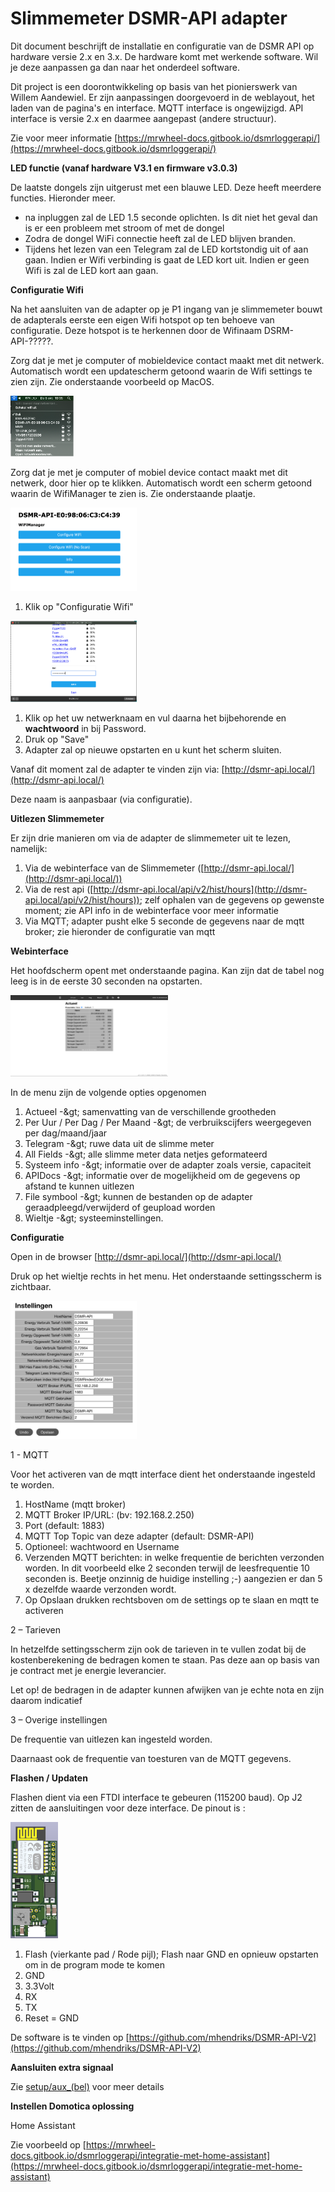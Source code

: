 # **Slimmemeter DSMR-API adapter**

Dit document beschrijft de installatie en configuratie van de DSMR API op hardware versie 2.x en 3.x. De hardware komt met werkende software. Wil je deze aanpassen ga dan naar het onderdeel software.

Dit project is een doorontwikkeling op basis van het pionierswerk van Willem Aandewiel. Er zijn aanpassingen doorgevoerd in de weblayout, het laden van de pagina's en interface. MQTT interface is ongewijzigd. API interface is versie 2.x en daarmee aangepast (andere structuur).

Zie voor meer informatie [https://mrwheel-docs.gitbook.io/dsmrloggerapi/](https://mrwheel-docs.gitbook.io/dsmrloggerapi/)

**LED functie (vanaf hardware V3.1 en firmware v3.0.3)**

De laatste dongels zijn uitgerust met een blauwe LED. Deze heeft meerdere functies. Hieronder meer.
- na inpluggen zal de LED 1.5 seconde oplichten. Is dit niet het geval dan is er een probleem met stroom of met de dongel
- Zodra de dongel WiFi connectie heeft zal de LED blijven branden.
- Tijdens het lezen van een Telegram zal de LED kortstondig uit of aan gaan. Indien er Wifi verbinding is gaat de LED kort uit. Indien er geen Wifi is zal de LED kort aan gaan.


**Configuratie Wifi**

Na het aansluiten van de adapter op je P1 ingang van je slimmemeter bouwt de adapterals eerste een eigen Wifi hotspot op ten behoeve van configuratie. Deze hotspot is te herkennen door de Wifinaam DSRM-API-?????.

Zorg dat je met je computer of mobieldevice contact maakt met dit netwerk. Automatisch wordt een updatescherm getoond waarin de Wifi settings te zien zijn. Zie onderstaande voorbeeld op MacOS.

<img src="afb/afbeelding1.png" width="20%">

Zorg dat je met je computer of mobiel device contact maakt met dit netwerk, door hier op te klikken. Automatisch wordt een scherm getoond waarin de WifiManager te zien is. Zie onderstaande plaatje.

<img src="afb/afbeelding2.png" width="40%">


1. Klik op &quot;Configuratie Wifi&quot;

<img src="afb/afbeelding3.png" width="40%">

1. Klik op het uw netwerknaam en vul daarna het bijbehorende en **wachtwoord** in bij Password.
2. Druk op &quot;Save&quot;
3. Adapter zal op nieuwe opstarten en u kunt het scherm sluiten.

Vanaf dit moment zal de adapter te vinden zijn via: [http://dsmr-api.local/](http://dsmr-api.local/)

Deze naam is aanpasbaar (via configuratie).

**Uitlezen Slimmemeter**

Er zijn drie manieren om via de adapter de slimmemeter uit te lezen, namelijk:

1. Via de webinterface van de Slimmemeter ([http://dsmr-api.local/](http://dsmr-api.local/))
2. Via de rest api ([http://dsmr-api.local/api/v2/hist/hours](http://dsmr-api.local/api/v2/hist/hours)); zelf ophalen van de gegevens op gewenste moment; zie API info in de webinterface voor meer informatie
3. Via MQTT; adapter pusht elke 5 seconde de gegevens naar de mqtt broker; zie hieronder de configuratie van mqtt

**Webinterface**

Het hoofdscherm opent met onderstaande pagina. Kan zijn dat de tabel nog leeg is in de eerste 30 seconden na opstarten.

<img src="afb/afbeelding4.png" width="50%">


In de menu zijn de volgende opties opgenomen

1. Actueel -\&gt; samenvatting van de verschillende grootheden
2. Per Uur / Per Dag / Per Maand -\&gt; de verbruikscijfers weergegeven per dag/maand/jaar
3. Telegram -\&gt; ruwe data uit de slimme meter
4. All Fields -\&gt; alle slimme meter data netjes geformateerd
5. Systeem info -\&gt; informatie over de adapter zoals versie, capaciteit
6. APIDocs -\&gt; informatie over de mogelijkheid om de gegevens op afstand te kunnen uitlezen
7. File symbool -\&gt; kunnen de bestanden op de adapter geraadpleegd/verwijderd of geupload worden
8. Wieltje -\&gt; systeeminstellingen.

**Configuratie**

Open in de browser [http://dsmr-api.local/](http://dsmr-api.local/)

Druk op het wieltje rechts in het menu. Het onderstaande settingsscherm is zichtbaar.

<img src="afb/afbeelding5.png" width="40%">

1 - MQTT

Voor het activeren van de mqtt interface dient het onderstaande ingesteld te worden.

1. HostName (mqtt broker)
2. MQTT Broker IP/URL: (bv: 192.168.2.250)
3. Port (default: 1883)
4. MQTT Top Topic van deze adapter (default: DSMR-API)
5. Optioneel: wachtwoord en Username
6. Verzenden MQTT berichten: in welke frequentie de berichten verzonden worden. In dit voorbeeld elke 2 seconden terwijl de leesfrequentie 10 seconden is. Beetje onzinnig de huidige instelling ;-) aangezien er dan 5 x dezelfde waarde verzonden wordt.
7. Op Opslaan drukken rechtsboven om de settings op te slaan en mqtt te activeren

2 – Tarieven

In hetzelfde settingsscherm zijn ook de tarieven in te vullen zodat bij de kostenberekening de bedragen komen te staan. Pas deze aan op basis van je contract met je energie leverancier.

Let op! de bedragen in de adapter kunnen afwijken van je echte nota en zijn daarom indicatief

3 – Overige instellingen

De frequentie van uitlezen kan ingesteld worden.

Daarnaast ook de frequentie van toesturen van de MQTT gegevens.

**Flashen / Updaten**

Flashen dient via een FTDI interface te gebeuren (115200 baud). Op J2 zitten de aansluitingen voor deze interface. 
De pinout is :

<img src="afb/afbeelding6v3.png" width="15%">

1. Flash (vierkante pad / Rode pijl); Flash naar GND en opnieuw opstarten om in de program mode te komen
2. GND
3. 3.3Volt
4. RX
5. TX
6. Reset = GND

De software is te vinden op [https://github.com/mhendriks/DSMR-API-V2](https://github.com/mhendriks/DSMR-API-V2)

**Aansluiten extra signaal**

Zie [setup/aux_(bel)](aux_(bel)/README.md) voor meer details

**Instellen Domotica oplossing**

Home Assistant

Zie voorbeeld op [https://mrwheel-docs.gitbook.io/dsmrloggerapi/integratie-met-home-assistant](https://mrwheel-docs.gitbook.io/dsmrloggerapi/integratie-met-home-assistant)